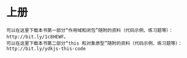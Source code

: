 # 上册
    可以在这里下载本书第一部分“作用域和闭包”随附的资料（代码示例、练习题等）：
    http://bit.ly/1c8HEWF。
    可以在这里下载本书第二部分“this 和对象原型”随附的资料（代码示例、练习题等）：
    http://bit.ly/ydkjs-this-code